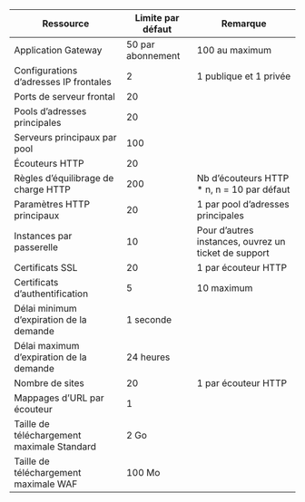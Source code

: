 | Ressource | Limite par défaut | Remarque |
| --- | --- | --- |
| Application Gateway |50 par abonnement | 100 au maximum |
| Configurations d’adresses IP frontales |2 |1 publique et 1 privée |
| Ports de serveur frontal |20 | |
| Pools d’adresses principales |20 | |
| Serveurs principaux par pool |100 | |
| Écouteurs HTTP |20 | |
| Règles d’équilibrage de charge HTTP |200 |Nb d’écouteurs HTTP * n, n = 10 par défaut |
| Paramètres HTTP principaux |20 |1 par pool d’adresses principales |
| Instances par passerelle |10 | Pour d’autres instances, ouvrez un ticket de support |
| Certificats SSL |20 |1 par écouteur HTTP |
| Certificats d’authentification |5 | 10 maximum |
| Délai minimum d’expiration de la demande |1 seconde | |
| Délai maximum d’expiration de la demande |24 heures | |
| Nombre de sites |20 |1 par écouteur HTTP |
| Mappages d’URL par écouteur |1 | |
| Taille de téléchargement maximale Standard |2 Go | |
| Taille de téléchargement maximale WAF |100 Mo| |


